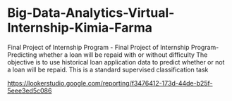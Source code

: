 # Big-Data-Analytics-Virtual-Internship-Kimia-Farma
Final Project of Internship Program - Final Project of Internship Program-Predicting whether a loan will be repaid with or without difficulty The objective is to use historical loan application data to predict whether or not a loan will be repaid. This is a standard supervised classification task

https://lookerstudio.google.com/reporting/f3476412-173d-44de-b25f-5eee3ed5c086 
